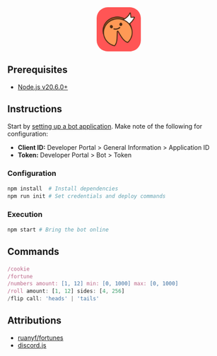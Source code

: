 <img src="content/omi.png" width="100" height="100" style="margin: auto; display: block; border-radius: 25%;">

## Prerequisites

- [Node.js v20.6.0+](https://nodejs.org/en/download/prebuilt-installer)

## Instructions

Start by [setting up a bot application](https://discordjs.guide/preparations/setting-up-a-bot-application.html).
Make note of the following for configuration:
- **Client ID:** Developer Portal > General Information > Application ID
- **Token:** Developer Portal > Bot > Token

### Configuration

```sh
npm install  # Install dependencies
npm run init # Set credentials and deploy commands
```

### Execution

```sh
npm start # Bring the bot online
```

## Commands

```js
/cookie
/fortune
/numbers amount: [1, 12] min: [0, 1000] max: [0, 1000]
/roll amount: [1, 12] sides: [4, 256]
/flip call: 'heads' | 'tails'
```

## Attributions

- [ruanyf/fortunes](https://github.com/ruanyf/fortunes)
- [discord.js](https://github.com/discordjs/discord.js)
